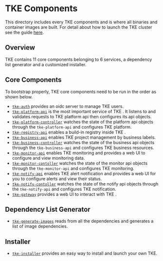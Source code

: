# TKE Components

This directory includes every TKE components and is where all binaries and container images are built. For detail about how to launch the TKE cluster see the guide [here](/docs).

## Overview

TKE contains 11 core components belonging to 6 services, a dependency list generator and a customized installer.

## Core Components
To bootstrap properly, TKE core components need to be run in the order as shown below.

- [`tke-auth`](/cmd/tke-auth) provides an oidc server to manage TKE  users.
-  [`tke-platform-api`](/cmd/platform-api) is the most important service of TKE . It listens to and validates requests to TKE platform api then configures its api objects.
-  [`tke-platform-controller`](/cmd/tke-platform-controller) watches the state of the platform api objects through the `tke-platform-api` and configures TKE platform.
- [`tke-registry-api`](/cmd/tke-registry-api) enables a build-in registry inside TKE .
- [`tke-business-api`](/cmd/tke-business-api) enables TKE project management by business labels.
- [`tke-business-controller`](/cmd/tke-business-controller) watches the state of the business api objects through the `tke-business-api` and configures TKE business resources.
- [`tke-monitor-api`](/cmd/tke-monitor-api) enables TKE monitoring and provides a web UI to configure and view monitoring data.
- [`tke-monitor-contoller`](/cmd/tke-monitor-contoller) watches the state of the monitor api objects through the `tke-monitor-api` and configures TKE monitoring.
- [`tke-notify-api`](/cmd/tke-notify-api) enables TKE alert notification and provides a web UI for you to configure alerts and view their status.
- [`tke-notify-contoller`](cmd/tke-notify-contoller) watches the state of the notify api objects through the `tke-notify-api` and configures TKE notification.
- [`tke-gateway`](/cmd/tke-gateway) provides a web UI to interact with TKE .

## Dependency List Generator
- [`tke-generate-images`](/cmd/tke-generate-images) reads from all the dependencies and generates a list of image dependencies.

## Installer
- [`tke-installer`](/cmd/tke-installer) provides an easy way to install and launch your own TKE.
